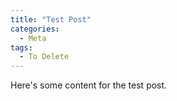 ```yaml
---
title: "Test Post"
categories:
  - Meta
tags:
  - To Delete
---
```


Here's some content for the test post.
